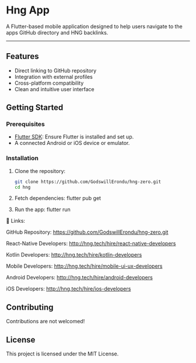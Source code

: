 
# Hng App 

A Flutter-based mobile application designed to help users navigate to the apps GitHub directory and HNG backlinks.

---

## Features

- Direct linking to GitHub repository
- Integration with external profiles
- Cross-platform compatibility
- Clean and intuitive user interface


## Getting Started

### Prerequisites

- [Flutter SDK](https://flutter.dev/docs/get-started/install): Ensure Flutter is installed and set up.
- A connected Android or iOS device or emulator.

### Installation

1. Clone the repository:
   ```bash
   git clone https://github.com/GodswillErondu/hng-zero.git
   cd hng
   
2. Fetch dependencies:
    flutter pub get

3. Run the app:
    flutter run

🔗 Links:

GitHub Repository: https://github.com/GodswillErondu/hng-zero.git

React-Native Developers: http://hng.tech/hire/react-native-developers

Kotlin Developers: http://hng.tech/hire/kotlin-developers

Mobile Developers: http://hng.tech/hire/mobile-ui-ux-developers

Android Developers: http://hng.tech/hire/android-developers

iOS Developers:  http://hng.tech/hire/ios-developers


##  Contributing

Contributions are not welcomed! 

##  License

This project is licensed under the MIT License.


